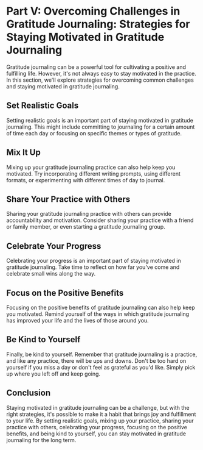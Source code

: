 Part V: Overcoming Challenges in Gratitude Journaling: Strategies for Staying Motivated in Gratitude Journaling
===============================================================================================================

Gratitude journaling can be a powerful tool for cultivating a positive and fulfilling life. However, it's not always easy to stay motivated in the practice. In this section, we'll explore strategies for overcoming common challenges and staying motivated in gratitude journaling.

Set Realistic Goals
-------------------

Setting realistic goals is an important part of staying motivated in gratitude journaling. This might include committing to journaling for a certain amount of time each day or focusing on specific themes or types of gratitude.

Mix It Up
---------

Mixing up your gratitude journaling practice can also help keep you motivated. Try incorporating different writing prompts, using different formats, or experimenting with different times of day to journal.

Share Your Practice with Others
-------------------------------

Sharing your gratitude journaling practice with others can provide accountability and motivation. Consider sharing your practice with a friend or family member, or even starting a gratitude journaling group.

Celebrate Your Progress
-----------------------

Celebrating your progress is an important part of staying motivated in gratitude journaling. Take time to reflect on how far you've come and celebrate small wins along the way.

Focus on the Positive Benefits
------------------------------

Focusing on the positive benefits of gratitude journaling can also help keep you motivated. Remind yourself of the ways in which gratitude journaling has improved your life and the lives of those around you.

Be Kind to Yourself
-------------------

Finally, be kind to yourself. Remember that gratitude journaling is a practice, and like any practice, there will be ups and downs. Don't be too hard on yourself if you miss a day or don't feel as grateful as you'd like. Simply pick up where you left off and keep going.

Conclusion
----------

Staying motivated in gratitude journaling can be a challenge, but with the right strategies, it's possible to make it a habit that brings joy and fulfillment to your life. By setting realistic goals, mixing up your practice, sharing your practice with others, celebrating your progress, focusing on the positive benefits, and being kind to yourself, you can stay motivated in gratitude journaling for the long term.
